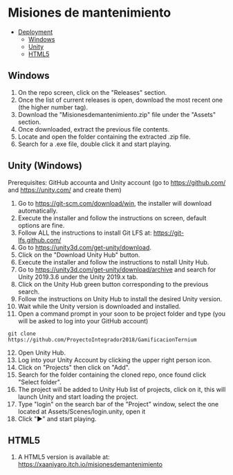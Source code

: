 Misiones de mantenimiento
==========

- [Deployment](#deployment)
  - [Windows](#windows)
  - [Unity](#unity)
  - [HTML5](#html5)


Windows
-------

1. On the repo screen, click on the "Releases" section.
2. Once the list of current releases is open, download the most recent one (the higher number tag).
3. Download the "Misionesdemantenimiento.zip" file under the "Assets" section.
4. Once downloaded, extract the previous file contents.
5. Locate and open the folder containing the extracted .zip file.
6. Search for a .exe file, double click it and start playing.

Unity (Windows)
-------
Prerequisites: GitHub accounta and Unity account (go to https://github.com/ and https://unity.com/ and create them)
1. Go to https://git-scm.com/download/win, the installer will download automatically.
2. Execute the installer and follow the instructions on screen, default options are fine.
3. Follow ALL the instructions to install Git LFS at: https://git-lfs.github.com/
4. Go to https://unity3d.com/get-unity/download. 
5. Click on the "Download Unity Hub" button.  
6. Execute the installer and follow the instructions to nstall Unity Hub.
7. Go to https://unity3d.com/get-unity/download/archive and search for Unity 2019.3.6 under the Unity 2019.x tab.
8. Click on the Unity Hub green button corresponding to the previous search.
9. Follow the instructions on Unity Hub to install the desired Unity version.
10. Wait while the Unity version is downloaded and installed.
11. Open a command prompt in your soon to be project folder and type (you will be asked to log into your GitHub account) 
```
git clone https://github.com/ProyectoIntegrador2018/GamificacionTernium
```
12. Open Unity Hub.
13. Log into your Unity Account by clicking the upper right person icon. 
14. Click on "Projects" then click on "Add".
15. Search for the folder containing the cloned repo, once found click "Select folder". 
16. The project will be added to Unity Hub list of projects, click on it, this will launch Unity and start loading the project.
17. Type "login" on the search bar of the "Project" window, select the one located at Assets/Scenes/login.unity, open it
18. Click "▶" and start playing.

HTML5
-------
1. A HTML5 version is available at: https://xaaniyaro.itch.io/misionesdemantenimiento